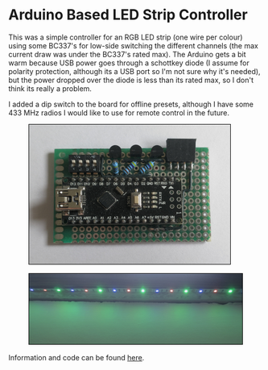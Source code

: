 # Arduino Based LED Strip Controller
This was a simple controller for an RGB LED strip (one wire per colour) using some BC337's for low-side switching the different channels (the max current draw was under the BC337's rated max). The Arduino gets a bit warm because USB power goes through a schottkey diode (I assume for polarity protection, although its a USB port so I'm not sure why it's needed), but the power dropped over the diode is less than its rated max, so I don't think its really a problem.

I added a dip switch to the board for offline presets, although I have some 433 MHz radios I would like to use for remote control in the future.

<figure>
<img width="400" src="../Images/other-projects/led-strip-controller.png" alt="" style="border:1px solid black;"/>
<figcaption style="font-style: italic;">
</figcaption>
</figure>

<figure>
<img width="500" src="../Images/other-projects/led-strip.png" alt="" style="border:1px solid black;"/>
<figcaption style="font-style: italic;">
</figcaption>
</figure>

Information and code can be found [here](https://github.com/0x416c6578/arduino-projects/tree/main/LED_Strip).